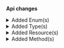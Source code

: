 **Api changes**

<details>
<summary>Added Enum(s)</summary>

- added enum `ViewMyShoppingLists` to type `Permission`
- added enum `ViewOthersShoppingLists` to type `Permission`
- added enum `UpdateMyShoppingLists` to type `Permission`
- added enum `UpdateOthersShoppingLists` to type `Permission`
- added enum `CreateMyShoppingLists` to type `Permission`
- added enum `CreateOthersShoppingLists` to type `Permission`
- added enum `DeleteMyShoppingLists` to type `Permission`
- added enum `DeleteOthersShoppingLists` to type `Permission`
</details>

<details>
<summary>Added Type(s)</summary>

- added type `OrderBusinessUnitSetMessage`
- added type `OrderBusinessUnitSetMessagePayload`
- added type `StagedOrderSetBusinessUnitAction`
- added type `OrderSetBusinessUnitAction`
</details>

<details>
<summary>Added Resource(s)</summary>

- added resource `/{projectKey}/as-associate/{associateId}/in-business-unit/key={businessUnitKey}/shopping-lists`
- added resource `/{projectKey}/as-associate/{associateId}/in-business-unit/key={businessUnitKey}/shopping-lists/key={key}`
- added resource `/{projectKey}/as-associate/{associateId}/in-business-unit/key={businessUnitKey}/shopping-lists/{ID}`
</details>

<details>
<summary>Added Method(s)</summary>

- added method `apiRoot.withProjectKey().asAssociate().withAssociateIdValue().inBusinessUnitKeyWithBusinessUnitKeyValue().shoppingLists().get()`
- added method `apiRoot.withProjectKey().asAssociate().withAssociateIdValue().inBusinessUnitKeyWithBusinessUnitKeyValue().shoppingLists().head()`
- added method `apiRoot.withProjectKey().asAssociate().withAssociateIdValue().inBusinessUnitKeyWithBusinessUnitKeyValue().shoppingLists().post()`
- added method `apiRoot.withProjectKey().asAssociate().withAssociateIdValue().inBusinessUnitKeyWithBusinessUnitKeyValue().shoppingLists().withKey().get()`
- added method `apiRoot.withProjectKey().asAssociate().withAssociateIdValue().inBusinessUnitKeyWithBusinessUnitKeyValue().shoppingLists().withKey().head()`
- added method `apiRoot.withProjectKey().asAssociate().withAssociateIdValue().inBusinessUnitKeyWithBusinessUnitKeyValue().shoppingLists().withKey().post()`
- added method `apiRoot.withProjectKey().asAssociate().withAssociateIdValue().inBusinessUnitKeyWithBusinessUnitKeyValue().shoppingLists().withKey().delete()`
- added method `apiRoot.withProjectKey().asAssociate().withAssociateIdValue().inBusinessUnitKeyWithBusinessUnitKeyValue().shoppingLists().withId().get()`
- added method `apiRoot.withProjectKey().asAssociate().withAssociateIdValue().inBusinessUnitKeyWithBusinessUnitKeyValue().shoppingLists().withId().head()`
- added method `apiRoot.withProjectKey().asAssociate().withAssociateIdValue().inBusinessUnitKeyWithBusinessUnitKeyValue().shoppingLists().withId().post()`
- added method `apiRoot.withProjectKey().asAssociate().withAssociateIdValue().inBusinessUnitKeyWithBusinessUnitKeyValue().shoppingLists().withId().delete()`
</details>
